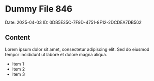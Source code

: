 # Dummy File 846

Date: 2025-04-03
ID: 0DB5E35C-7F9D-4751-8F12-2DCDEA7DB502

## Content

Lorem ipsum dolor sit amet, consectetur adipiscing elit.
Sed do eiusmod tempor incididunt ut labore et dolore magna aliqua.

* Item 1
* Item 2
* Item 3

